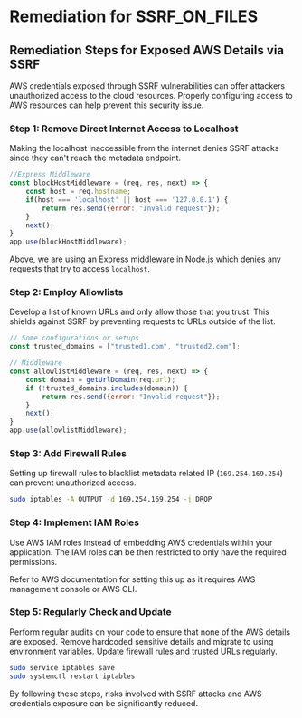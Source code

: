 # Remediation for SSRF_ON_FILES

## Remediation Steps for Exposed AWS Details via SSRF

AWS credentials exposed through SSRF vulnerabilities can offer attackers unauthorized access to the cloud resources. Properly configuring access to AWS resources can help prevent this security issue.

### Step 1: Remove Direct Internet Access to Localhost

Making the localhost inaccessible from the internet denies SSRF attacks since they can't reach the metadata endpoint.

```javascript
//Express Middleware
const blockHostMiddleware = (req, res, next) => {
    const host = req.hostname;
    if(host === 'localhost' || host === '127.0.0.1') {
        return res.send({error: "Invalid request"});
    }
    next();
}
app.use(blockHostMiddleware);
```

Above, we are using an Express middleware in Node.js which denies any requests that try to access `localhost`.

### Step 2: Employ Allowlists

Develop a list of known URLs and only allow those that you trust. This shields against SSRF by preventing requests to URLs outside of the list.

```javascript
// Some configurations or setups 
const trusted_domains = ["trusted1.com", "trusted2.com"];

// Middleware
const allowlistMiddleware = (req, res, next) => {
    const domain = getUrlDomain(req.url);
    if (!trusted_domains.includes(domain)) {
        return res.send({error: "Invalid request"});
    }
    next();
}
app.use(allowlistMiddleware);
``` 

### Step 3: Add Firewall Rules

Setting up firewall rules to blacklist metadata related IP (`169.254.169.254`) can prevent unauthorized access.

```bash
sudo iptables -A OUTPUT -d 169.254.169.254 -j DROP
```

### Step 4: Implement IAM Roles

Use AWS IAM roles instead of embedding AWS credentials within your application. The IAM roles can be then restricted to only have the required permissions.

Refer to AWS documentation for setting this up as it requires AWS management console or AWS CLI.

### Step 5: Regularly Check and Update

Perform regular audits on your code to ensure that none of the AWS details are exposed. Remove hardcoded sensitive details and migrate to using environment variables. Update firewall rules and trusted URLs regularly.

```bash
sudo service iptables save
sudo systemctl restart iptables
```

By following these steps, risks involved with SSRF attacks and AWS credentials exposure can be significantly reduced.